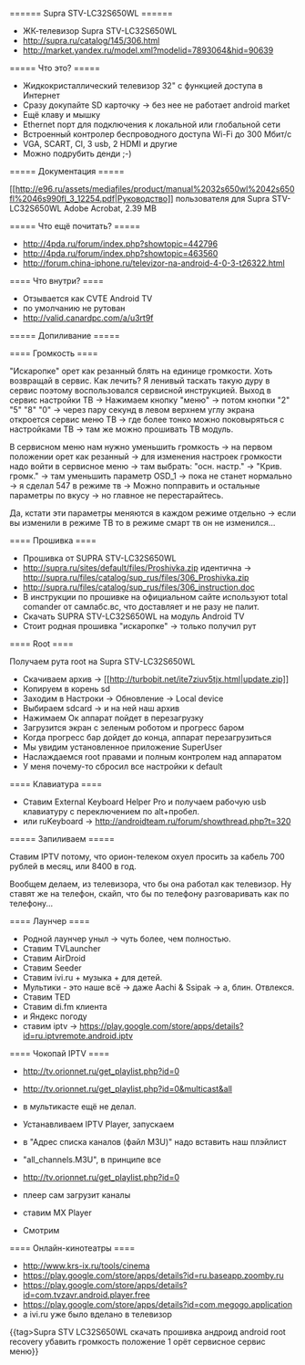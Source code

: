 ====== Supra STV-LC32S650WL ======

  - ЖК-телевизор Supra STV-LC32S650WL
  - http://supra.ru/catalog/145/306.html
  - http://market.yandex.ru/model.xml?modelid=7893064&hid=90639

===== Что это? =====

  * Жидкокристаллический телевизор 32" с функцией доступа в Интернет
  * Сразу докупайте SD карточку -> без нее не работает android market
  * Ещё клаву  и мышку
  * Ethernet порт для подключения к локальной или глобальной сети
  * Встроенный контролер беспроводного доступа Wi-Fi до 300 Мбит/с
  * VGA, SCART, CI, 3 usb, 2 HDMI и другие
  * Можно подрубить денди ;-)

===== Документация =====

[[http://e96.ru/assets/mediafiles/product/manual%2032s650wl%2042s650fl%2046s990fl_3_12254.pdf|Руководство]] пользователя для Supra STV-LC32S650WL Adobe Acrobat, 2.39 MB

===== Что ещё почитать? =====

  - http://4pda.ru/forum/index.php?showtopic=442796
  - http://4pda.ru/forum/index.php?showtopic=463560
  - http://forum.china-iphone.ru/televizor-na-android-4-0-3-t26322.html

==== Что внутри? ====

  - Отзывается как CVTE Android TV
  - по умолчанию не рутован
  - http://valid.canardpc.com/a/u3rt9f

===== Допиливание =====

==== Громкость ====

"Искаропке" орет как резанный блять на единице громкости. Хоть возвращай в сервис. Как лечить? Я ленивый таскать такую дуру в сервис поэтому воспользовался сервисной инструкцией. Выход в сервис настройки ТВ -> Нажимаем кнопку "меню" -> потом кнопки "2" "5" "8" "0" -> через пару секунд в левом верхнем углу экрана откроется сервис меню ТВ -> где более тонко можно поковыряться с настройками ТВ -> там же можно прошивать ТВ модуль.

В сервисном меню нам нужно уменьшить громкость -> на первом положении орет как резанный -> для изменения настроек громкости надо войти в сервисное меню -> там выбрать: "осн. настр." -> "Крив. громк." -> там уменьшить параметр OSD_1 -> пока не станет нормально -> я сделал 547 в режиме тв -> Можно попправить и остальные параметры по вкусу -> но главное не перестарайтесь. 

Да, кстати эти параметры меняются в каждом режиме отдельно -> если вы изменили в режиме ТВ то в режиме смарт тв он не изменился...

==== Прошивка ====

  - Прошивка от SUPRA STV-LC32S650WL
  - http://supra.ru/sites/default/files/Proshivka.zip идентична -> http://supra.ru/files/catalog/sup_rus/files/306_Proshivka.zip
  - http://supra.ru/files/catalog/sup_rus/files/306_instruction.doc
  - В инструкции по прошивке на официальном сайте используют total comander от самлабс.вс, что доставляет и не разу не палит.
  - Скачать SUPRA STV-LC32S650WL на модуль Android TV
  - Стоит родная прошивка "искаропке" -> только получил рут

==== Root ====

Получаем рута root на Supra STV-LC32S650WL

  * Скачиваем архив -> [[http://turbobit.net/ite7ziuv5tjx.html|update.zip]]
  * Копируем в корень sd
  * Заходим в Настроки -> Обновление -> Local device
  * Выбираем sdcard -> и на ней наш архив
  * Нажимаем Ок аппарат пойдет в перезагрузку
  * Загрузится экран с зеленым роботом и прогресс баром
  * Когда прогресс бар дойдет до конца, аппарат перезагрузиться
  * Мы увидим установленное приложение SuperUser
  * Наслаждаемся root правами и полным контролем над аппаратом
  * У меня почему-то сбросил все настройки к default


==== Клавиатура ====

  - Ставим External Keyboard Helper Pro и получаем рабочую usb клавиатуру с переключением по alt+пробел.
  - или ruKeyboard -> http://androidteam.ru/forum/showthread.php?t=320

===== Запиливаем =====

Ставим IPTV потому, что орион-телеком охуел просить за кабель 700 рублей в месяц, или 8400 в год.

Вообщем делаем, из телевизора, что бы она работал как телевизор. Ну ставят же на телефон, скайп, что бы по телефону разговаривать как по телефону...

==== Лаунчер ====

  - Родной лаунчер уныл -> чуть более, чем полностью.
  - Ставим TVLauncher
  - Ставим AirDroid
  - Ставим Seeder
  - Ставим ivi.ru + музыка + для детей.
  - Мультики - это наше всё -> даже Aachi & Ssipak ->  а, блин. Отвлекся.
  - Ставим TED
  - Ставим di.fm клиента
  - и Яндекс погоду
  - ставим iptv -> https://play.google.com/store/apps/details?id=ru.iptvremote.android.iptv

==== Чокопай IPTV ====

  - http://tv.orionnet.ru/get_playlist.php?id=0
  - http://tv.orionnet.ru/get_playlist.php?id=0&multicast&all
  - в мультикасте ещё не делал.

  - Устанавливаем IPTV Player, запускаем
  - в "Адрес списка каналов (файл M3U)" надо вставить наш плэйлист 
  - "all_channels.M3U", в принципе все
  - http://tv.orionnet.ru/get_playlist.php?id=0
  - плеер сам загрузит каналы
  - ставим MX Player
  - Смотрим

==== Онлайн-кинотеатры ====

  - http://www.krs-ix.ru/tools/cinema
  - https://play.google.com/store/apps/details?id=ru.baseapp.zoomby.ru
  - https://play.google.com/store/apps/details?id=com.tvzavr.android.player.free
  - https://play.google.com/store/apps/details?id=com.megogo.application
  - а ivi.ru уже было вделано в телевизор

{{tag>Supra STV LC32S650WL скачать прошивка андроид android root recovery убавить громкость положение 1 орёт сервисное сервис меню}}